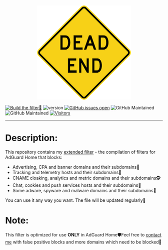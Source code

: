 <p align="center"><img alt="DeadEnd sign logo" src="https://raw.githubusercontent.com/ammnt/DeadEnd/main/logo.png" /></div></p>

[![Build the filter🚀](https://github.com/ammnt/DeadEnd/actions/workflows/build.yml/badge.svg)](https://github.com/ammnt/DeadEnd/actions/workflows/build.yml)
![version](https://img.shields.io/badge/version-1.9-blue)
[![GitHub issues open](https://img.shields.io/github/issues/ammnt/DeadEnd.svg)](https://github.com/ammnt/DeadEnd/issues)
![GitHub Maintained](https://img.shields.io/badge/open%20source-yes-orange)
![GitHub Maintained](https://img.shields.io/badge/maintained-yes-yellow)
[![Visitors](https://hits.seeyoufarm.com/api/count/incr/badge.svg?url=https%3A%2F%2Fgithub.com%2Fammnt%2FDeadEnd&count_bg=%2379C83D&title_bg=%23555555&icon=&icon_color=%23E7E7E7&title=visitors&edge_flat=false)](https://hits.seeyoufarm.com)

***

# Description:

This repository contains my <a href="https://github.com/ammnt/DeadEnd/raw/main/filter.txt">extended filter</a> - the compilation of filters for AdGuard Home that blocks:
- Advertising, CPA and banner domains and their subdomains💩
- Tracking and telemetry hosts and their subdomains📡
- CNAME cloaking, analytics and metric domains and their subdomains🕵
- Chat, cookies and push services hosts and their subdomains🔕
- Some adware, spyware and malware domains and their subdomains🤬

You can use it any way you want. The file will be updated regularly🚀

# Note:

This filter is optimized for use <b>ONLY</b> in AdGuard Home🛡️Feel free to <a href="https://github.com/ammnt/DeadEnd/issues/new">contact me</a> with false positive blocks and more domains which need to be blocked🙋
